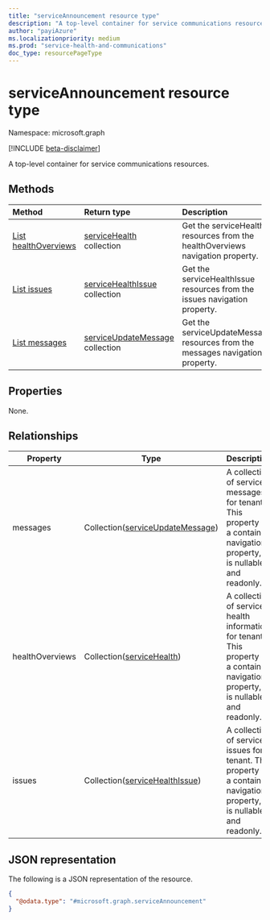 ```yaml
---
title: "serviceAnnouncement resource type"
description: "A top-level container for service communications resources"
author: "payiAzure"
ms.localizationpriority: medium
ms.prod: "service-health-and-communications"
doc_type: resourcePageType
---
```


# serviceAnnouncement resource type

Namespace: microsoft.graph

[!INCLUDE [beta-disclaimer](../../includes/beta-disclaimer.md)]

A top-level container for service communications resources.

## Methods
|Method|Return type|Description|
|:---|:---|:---|
|[List healthOverviews](../api/serviceannouncement-list-healthoverviews.md)|[serviceHealth](../resources/servicehealth.md) collection|Get the serviceHealth resources from the healthOverviews navigation property.|
|[List issues](../api/serviceannouncement-list-issues.md)|[serviceHealthIssue](../resources/servicehealthissue.md) collection|Get the serviceHealthIssue resources from the issues navigation property.|
|[List messages](../api/serviceannouncement-list-messages.md)|[serviceUpdateMessage](../resources/serviceupdatemessage.md) collection|Get the serviceUpdateMessage resources from the messages navigation property.|

## Properties
None.

## Relationships
|Property|Type|Description|
|-|-|-|
|messages|Collection([serviceUpdateMessage](serviceupdatemessage.md))|A collection of service messages for tenant. This property is a contained navigation property, it is nullable and readonly.|
|healthOverviews|Collection([serviceHealth](servicehealth.md))|A collection of service health information for tenant. This property is a contained navigation property, it is nullable and readonly.|
|issues|Collection([serviceHealthIssue](servicehealthissue.md))|A collection of service issues for tenant. This property is a contained navigation property, it is nullable and readonly.|

## JSON representation
The following is a JSON representation of the resource.
<!-- {
  "blockType": "resource",
  "keyProperty": "id",
  "@odata.type": "microsoft.graph.serviceAnnouncement",
  "openType": false
}
-->
``` json
{
  "@odata.type": "#microsoft.graph.serviceAnnouncement"
}
```
